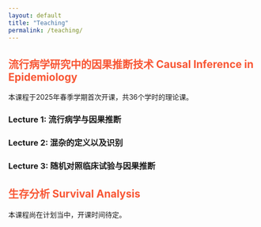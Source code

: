 ```yaml
---
layout: default
title: "Teaching"
permalink: /teaching/
---
```



## <span style="color:#F85634"> 流行病学研究中的因果推断技术 Causal Inference in Epidemiology  </span>
本课程于2025年春季学期首次开课，共36个学时的理论课。

### Lecture 1: 流行病学与因果推断
### Lecture 2: 混杂的定义以及识别
### Lecture 3: 随机对照临床试验与因果推断


## <span style="color:#F85634"> 生存分析 Survival Analysis  </span>
本课程尚在计划当中，开课时间待定。
